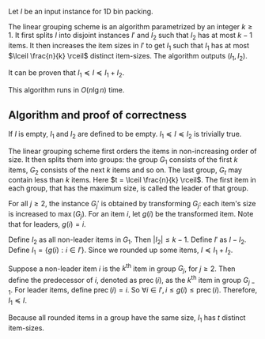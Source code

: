 Let $I$ be an input instance for 1D bin packing.

The linear grouping scheme is an algorithm parametrized by an integer $k \ge 1$.
It first splits $I$ into disjoint instances $I'$ and $I_2$
such that $I_2$ has at most $k-1$ items.
It then increases the item sizes in $I'$ to get $I_1$
such that $I_1$ has at most $\lceil \frac{n}{k} \rceil$ distinct item-sizes.
The algorithm outputs $(I_1, I_2)$.

It can be proven that $I_1 \preceq I \preceq I_1 + I_2$.

This algorithm runs in $O(n\lg n)$ time.

## Algorithm and proof of correctness

If $I$ is empty, $I_1$ and $I_2$ are defined to be empty.
$I_1 \preceq I \preceq I_2$ is trivially true.

The linear grouping scheme first orders the items in non-increasing order of size.
It then splits them into groups:
the group $G_1$ consists of the first $k$ items, $G_2$ consists of the next $k$ items and so on.
The last group, $G_t$ may contain less than $k$ items.
Here $t = \lceil \frac{n}{k} \rceil$.
The first item in each group, that has the maximum size, is called the leader of that group.

For all $j \ge 2$, the instance $G_j'$ is obtained by transforming $G_j$:
each item's size is increased to $\max(G_j)$.
For an item $i$, let $g(i)$ be the transformed item.
Note that for leaders, $g(i) = i$.

Define $I_2$ as all non-leader items in $G_1$. Then $|I_2| \le k-1$.
Define $I'$ as $I - I_2$. Define $I_1 = \{g(i): i \in I'\}$.
Since we rounded up some items, $I \preceq I_1 + I_2$.

Suppose a non-leader item $i$ is the $k^{\textrm{th}}$ item in group $G_j$, for $j \ge 2$.
Then define the predecessor of $i$, denoted as $\operatorname{prec}(i)$,
as the $k^{\textrm{th}}$ item in group $G_{j-1}$.
For leader items, define $\operatorname{prec}(i) = i$.
So $\forall i \in I', i \le g(i) \le \operatorname{prec}(i)$.
Therefore, $I_1 \preceq I$.

Because all rounded items in a group have the same size, $I_1$ has $t$ distinct item-sizes.
